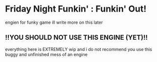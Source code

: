 # Friday Night Funkin' : Funkin' Out!
engien for funky game ill write more on this later

## !!YOU SHOULD NOT USE THIS ENGINE (YET)!!

everything here is EXTREMELY wip and i do not recommend you use this buggy and unfinished mess of an engine
